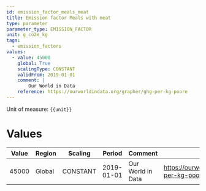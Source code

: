 ```yaml
---
id: emission_factor_meals_meat
title: Emission factor Meals with meat
type: parameter
parameter_type: EMISSION_FACTOR
unit: g_co2e_kg
tags:
  - emission_factors
values:
  - value: 45000
    global: True
    scalingType: CONSTANT
    validFrom: 2019-01-01
    comment: |
        Our World in Data
    reference: https://ourworldindata.org/grapher/ghg-per-kg-poore
---
```



Unit of measure: `{{unit}}`


# Values


| Value | Region | Scaling | Period | Comment | Reference |
|-------|--------|---------|--------|---------|-----------|
| 45000 | Global | CONSTANT | 2019-01-01 | Our World in Data | https://ourworldindata.org/grapher/ghg-per-kg-poore |



